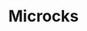 ---
title: Microcks
isOfficial: true
categories:
  - cloud
docs:
  - id: java
    url: https://github.com/microcks/microcks-testcontainers-java
    example: |
      ```java
      var microcks = new MicrocksContainer(DockerImageName.parse("quay.io/microcks/microcks-uber:1.8.0"));
      microcks.start();
      ```
  - id: go
    url: https://github.com/microcks/microcks-testcontainers-go
    example: |
      ```go
      microcksContainer, err := microcks.RunContainer(ctx, testcontainers.WithImage("quay.io/microcks/microcks-uber:nightly"))
      ```
  - id: nodejs
    url: https://github.com/microcks/microcks-testcontainers-node
    example: |
      ```javascript
      const microcks = await new MicrocksContainer().start();
      ```
description: |
  Microcks is an open-source cloud-native platform for mocking and contract-testing all kinds of APIs. It supports REST [OpenAPI](https://www.openapis.org/), [gRPC](https://grpc.io/), [GraphQL](https://graphql.org/), [Async APIs](https://www.asyncapi.com/) and SOAP WebServices.

  Microcks allows you to work in isolation by cutting dependencies; it can also be used for contract-testing the API you're developing.
  
  Read more on [Microcks.io](https://microcks.io).
---